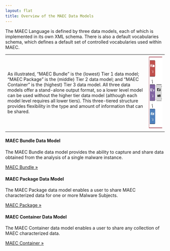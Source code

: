 ```yaml
---
layout: flat
title: Overview of the MAEC Data Models
---
```


The MAEC Language is defined by three data models, each of which is implemented in its own XML schema.  There is also a default vocabularies schema, which defines a default set of controlled vocabularies used within MAEC.  

<table>
<tr>
<td>
As illustrated, “MAEC Bundle” is the (lowest) Tier 1 data model; “MAEC Package” is the (middle) Tier 2 data model; and “MAEC Container” is the (highest) Tier 3 data model.  All three data models offer a stand-alone output format, so a lower level model can be used without the higher tier data model (although each model level requires all lower tiers).  This three-tiered structure provides flexibility in the type and amount of information that can be shared.
</td>
<td>
<img src="datamodels.png" alt="MAEC data models" height="235" width="350"/>
</td>
</tr>
</table>  

<p></p>

<div class="row">
  <div class="col-md-6">
    <div class="well">
      <h4>MAEC Bundle Data Model</h4>
      <p>The MAEC Bundle data model provides the ability to capture and share data obtained from the analysis of a single malware instance.  </p>
	  <a class="btn btn-primary" href="bundle">MAEC Bundle »</a>
    </div>
  	<div class="well">
      <h4>MAEC Package Data Model</h4>
      <p>The MAEC Package data model enables a user to share MAEC characterized data for one or more Malware Subjects.</p>
      <a class="btn btn-primary" href="package">MAEC Package »</a>
    </div>
  </div>
  <div class="col-md-6">
  	<div class="well">
      <h4>MAEC Container Data Model</h4>
      <p>The MAEC Container data model enables a user to share any collection of MAEC characterized data.</p>
	  <a class="btn btn-primary" href="container">MAEC Container »</a>
    </div>
  </div>
</div>